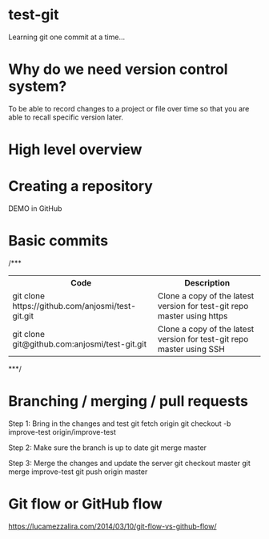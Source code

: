 # test-git

Learning git one commit at a time...

# Why do we need version control system?
To be able to record changes to a project or file over time so that you are able to recall specific version later.

# High level overview


# Creating a repository
DEMO in GitHub

# Basic commits
/***
<table class="tg">
  <tr>
    <th class="tg-yw4l"><b>Code</b></th>
    <th class="tg-yw4l"><b>Description</b></th>
  </tr>
  <tr>
    <td class="tg-yw4l">git clone https://github.com/anjosmi/test-git.git</td>
    <td class="tg-yw4l">Clone a copy of the latest version for test-git repo master using https</td>
  </tr>
  <tr>
    <td class="tg-yw4l">git clone git@github.com:anjosmi/test-git.git</td>
    <td class="tg-yw4l">Clone a copy of the latest version for test-git repo master using SSH</td>
  </tr>
</table>
***/

# Branching / merging / pull requests

Step 1: Bring in the changes and test
git fetch origin
git checkout -b improve-test origin/improve-test

Step 2: Make sure the branch is up to date
git merge master

Step 3: Merge the changes and update the server
git checkout master
git merge improve-test
git push origin master


# Git flow or GitHub flow

https://lucamezzalira.com/2014/03/10/git-flow-vs-github-flow/


